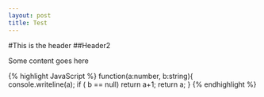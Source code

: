 ```yaml
---
layout: post
title: Test 
---
```


#This is the header
##Header2

Some content goes here

{% highlight JavaScript %}
	function(a:number, b:string){
		console.writeline(a);
		if ( b == null)
			return a+1;
		return a;
	}
{% endhighlight  %}